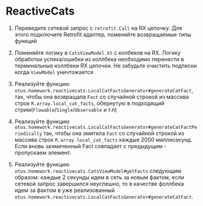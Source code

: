 # ReactiveCats

1. Переведите сетевой запрос с `retrofit.Call` на RX цепочку. Для этого подключите Retrofit адаптер,
   поменяйте возвращаемые типы функций

2. Поменяйте логику в `CatsViewModel.kt` с колбеков на RX.
   Логику обработки успеха/ошибки из коллбека необходимо перенести в терминальные коллбеки RX цепочки.
   Не забудьте очистить подписки когда `ViewModel` уничтожается

3. Реализуйте функцию `otus.homework.reactivecats.LocalCatFactsGenerator#generateCatFact`, так,
   чтобы она возвращала `Fact` со случайной строкой  из массива строк `R.array.local_cat_facts`,
   обернутую в подходящий стрим(`Flowable`/`Single`/`Observable` и т.п)

4. Реализуйте функцию `otus.homework.reactivecats.LocalCatFactsGenerator#generateCatFactPeriodically` так,
   чтобы она эмитила `Fact` со случайной строкой из массива строк `R.array.local_cat_facts` каждые 2000 миллисекунд.
   Если вновь заэмиченный Fact совпадает с предыдущим - пропускаем элемент.

5. Реализуйте функцию `otus.homework.reactivecats.CatsViewModel#getFacts` следующим образом:
   каждые 2 секунды идем в сеть за новым фактом, если сетевой запрос завершился неуспешно,
   то в качестве фоллбека идем за фактом в уже реализованный `otus.homework.reactivecats.LocalCatFactsGenerator#generateCatFact`.
